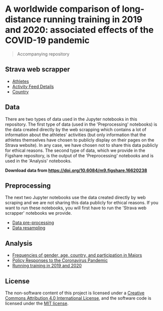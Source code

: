 # A worldwide comparison of long-distance running training in 2019 and 2020: associated effects of the COVID-19 pandemic

> Accompanying repository

## Strava web scrapper

- [Athletes](https://nbviewer.org/github/BMClab/covid19/blob/main/strava-scraper/webscrap_athletes.ipynb)  
- [Activity Feed Details](https://nbviewer.org/github/BMClab/covid19/blob/main/strava-scraper/webscrap_activities.ipynb)  
- [Country](https://nbviewer.org/github/BMClab/covid19/blob/main/strava-scraper/webscrap_countries.ipynb)  

## Data

There are two types of data used in the Jupyter notebooks in this repository. The first type of data (used in the 'Preprocessing' notebooks) is the data created directly by the web scrapping which contains a lot of information about the athletes' activities (but only information that the athletes themselves have chosen to publicly display on their pages on the Strava website). In any case, we have chosen not to share this data publicly for ethical reasons. The second type of data, which we provide in the Figshare repository, is the output of the 'Preprocessing' notebooks and is used in the 'Analysis' notebooks.

**Download data from https://doi.org/10.6084/m9.figshare.16620238**

## Preprocessing

The next two Jupyter notebooks use the data created directly by web scraping and we are not sharing this data publicly for ethical reasons. If you want to run these notebooks, you will first have to run the 'Strava web scrapper' notebooks we provide.

- [Data pre-processing](https://nbviewer.org/github/BMClab/covid19/blob/main/analysis/preprocessing.ipynb)  
- [Data resampling](https://nbviewer.org/github/BMClab/covid19/blob/main/analysis/resampling.ipynb)  

## Analysis

- [Frequencies of gender, age, country, and participation in Majors](https://nbviewer.org/github/BMClab/covid19/blob/main/analysis/gender_age_country_majors.ipynb)  
- [Policy Responses to the Coronavirus Pandemic](https://nbviewer.org/github/BMClab/covid19/blob/main/analysis/coronavirus_policy_responses.ipynb)  
- [Running training in 2019 and 2020](https://nbviewer.org/github/BMClab/covid19/blob/main/analysis/run_2019_2020.ipynb)

## License

The non-software content of this project is licensed under a [Creative Commons Attribution 4.0 International License](http://creativecommons.org/licenses/by/4.0/), and the software code is licensed under the [MIT license](https://opensource.org/licenses/mit-license.php).
